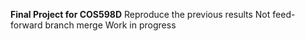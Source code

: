 **Final Project for COS598D**
Reproduce the previous results
Not feed-forward branch merge
Work in progress

